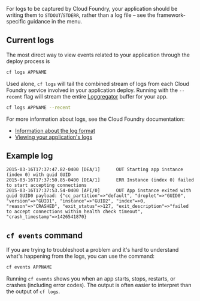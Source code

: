 For logs to be captured by Cloud Foundry, your application should be writing them to `STDOUT`/`STDERR`, rather than a log file – see the framework-specific guidance in the menu.

## Current logs

The most direct way to view events related to your application through the deploy process is

```bash
cf logs APPNAME
```

Used alone, `cf logs` will tail the combined stream of logs from each Cloud Foundry service involved in your application deploy. Running with the `--recent` flag will stream the entire [Loggregator](https://docs.cloudfoundry.org/loggregator/architecture.html) buffer for your app.

```bash
cf logs APPNAME --recent
```

For more information about logs, see the Cloud Foundry documentation:

* [Information about the log format](https://docs.cloudfoundry.org/devguide/deploy-apps/streaming-logs.html)
* [Viewing your application's logs](https://docs.cloudfoundry.org/devguide/deploy-apps/streaming-logs.html#view)

## Example log

  	2015-03-16T17:37:47.82-0400 [DEA/1]      OUT Starting app instance (index 0) with guid GUID
  	2015-03-16T17:37:50.85-0400 [DEA/1]      ERR Instance (index 0) failed to start accepting connections
  	2015-03-16T17:37:53.54-0400 [API/0]      OUT App instance exited with guid GUID0 payload: {"cc_partition"=>"default", "droplet"=>"GUID0", "version"=>"GUID1", "instance"=>"GUID2", "index"=>0, "reason"=>"CRASHED", "exit_status"=>127, "exit_description"=>"failed to accept connections within health check timeout", "crash_timestamp"=>1426541870}

## ``cf events`` command

If you are trying to troubleshoot a problem and it's hard to understand what's happening from the logs, you can use the command:

```bash
cf events APPNAME
```

Running ``cf events`` shows you when an app starts, stops, restarts, or crashes (including error codes). The output is often easier to interpret than the output of ``cf logs``.



